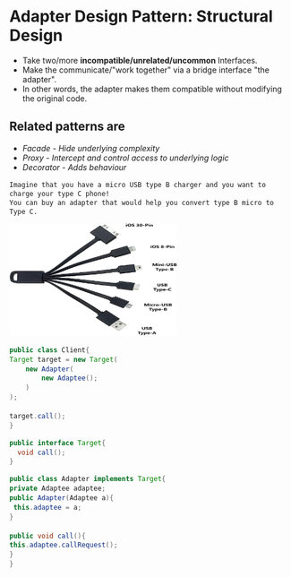 # Adapter Design Pattern: Structural Design
* Take two/more **incompatible/unrelated/uncommon** Interfaces.
* Make the communicate/"work together" via a bridge interface "the adapter".
* In other words, the adapter makes them compatible without modifying the original code.

## Related patterns are 
- *Facade - Hide underlying complexity*
- *Proxy - Intercept and control access to underlying logic*
- *Decorator - Adds behaviour*

```
Imagine that you have a micro USB type B charger and you want to charge your type C phone!
You can buy an adapter that would help you convert type B micro to Type C.
```
<img src="https://github.com/msomi22/designpatterns/blob/master/files/USB_Adapter.jpg" alt="Universal USB" width="300" height="200">

```java
public class Client{
Target target = new Target(
    new Adapter(
        new Adaptee();
    )
);

target.call();
}
```
```java
public interface Target{
  void call();
}
```

```java
public class Adapter implements Target{
private Adaptee adaptee;
public Adapter(Adaptee a){
 this.adaptee = a;
}

public void call(){
this.adaptee.callRequest();
}
}
```
